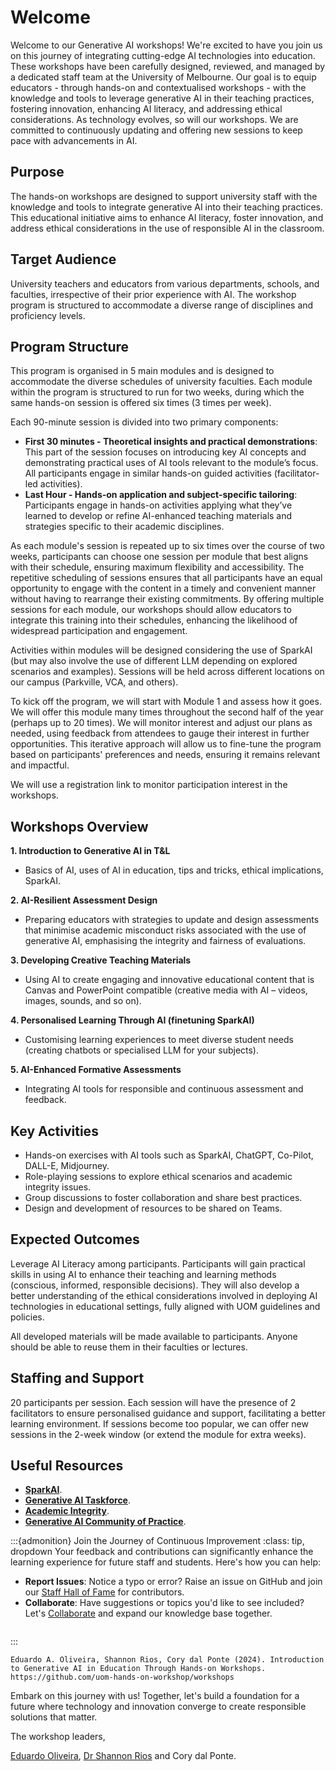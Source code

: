 # Welcome

Welcome to our Generative AI workshops! We're excited to have you join us on this journey of integrating cutting-edge AI technologies into education. These workshops have been carefully designed, reviewed, and managed by a dedicated staff team at the University of Melbourne. Our goal is to equip educators - through hands-on and contextualised workshops - with the knowledge and tools to leverage generative AI in their teaching practices, fostering innovation, enhancing AI literacy, and addressing ethical considerations. As technology evolves, so will our workshops. We are committed to continuously updating and offering new sessions to keep pace with advancements in AI.

## Purpose

The hands-on workshops are designed to support university staff with the knowledge and tools to integrate generative AI into their teaching practices. This educational initiative aims to enhance AI literacy, foster innovation, and address ethical considerations in the use of responsible AI in the classroom.

## Target Audience

University teachers and educators from various departments, schools, and faculties, irrespective of their prior experience with AI. The workshop program is structured to accommodate a diverse range of disciplines and proficiency levels.

## Program Structure

This program is organised in 5 main modules and is designed to accommodate the diverse schedules of university faculties. Each module within the program is structured to run for two weeks, during which the same hands-on session is offered six times (3 times per week).

Each 90-minute session is divided into two primary components:

- **First 30 minutes - Theoretical insights and practical demonstrations**: This part of the session focuses on introducing key AI concepts and demonstrating practical uses of AI tools relevant to the module’s focus. All participants engage in similar hands-on guided activities (facilitator-led activities).
- **Last Hour - Hands-on application and subject-specific tailoring**: Participants engage in hands-on activities applying what they’ve learned to develop or refine AI-enhanced teaching materials and strategies specific to their academic disciplines.

As each module's session is repeated up to six times over the course of two weeks, participants can choose one session per module that best aligns with their schedule, ensuring maximum flexibility and accessibility. The repetitive scheduling of sessions ensures that all participants have an equal opportunity to engage with the content in a timely and convenient manner without having to rearrange their existing commitments. By offering multiple sessions for each module, our workshops should allow educators to integrate this training into their schedules, enhancing the likelihood of widespread participation and engagement.

Activities within modules will be designed considering the use of SparkAI (but may also involve the use of different LLM depending on explored scenarios and examples). Sessions will be held across different locations on our campus (Parkville, VCA, and others).

To kick off the program, we will start with Module 1 and assess how it goes. We will offer this module many times throughout the second half of the year (perhaps up to 20 times). We will monitor interest and adjust our plans as needed, using feedback from attendees to gauge their interest in further opportunities. This iterative approach will allow us to fine-tune the program based on participants' preferences and needs, ensuring it remains relevant and impactful.

We will use a registration link to monitor participation interest in the workshops.

## Workshops Overview

**1. Introduction to Generative AI in T&L**
- Basics of AI, uses of AI in education, tips and tricks, ethical implications, SparkAI.

**2. AI-Resilient Assessment Design**
- Preparing educators with strategies to update and design assessments that minimise academic misconduct risks associated with the use of generative AI, emphasising the integrity and fairness of evaluations.

**3. Developing Creative Teaching Materials**
- Using AI to create engaging and innovative educational content that is Canvas and PowerPoint compatible (creative media with AI – videos, images, sounds, and so on).

**4. Personalised Learning Through AI (finetuning SparkAI)**
- Customising learning experiences to meet diverse student needs (creating chatbots or specialised LLM for your subjects).

**5. AI-Enhanced Formative Assessments**
- Integrating AI tools for responsible and continuous assessment and feedback.

## Key Activities

- Hands-on exercises with AI tools such as SparkAI, ChatGPT, Co-Pilot, DALL-E, Midjourney.
- Role-playing sessions to explore ethical scenarios and academic integrity issues.
- Group discussions to foster collaboration and share best practices.
- Design and development of resources to be shared on Teams.

## Expected Outcomes

Leverage AI Literacy among participants. Participants will gain practical skills in using AI to enhance their teaching and learning methods (conscious, informed, responsible decisions). They will also develop a better understanding of the ethical considerations involved in deploying AI technologies in educational settings, fully aligned with UOM guidelines and policies.

All developed materials will be made available to participants. Anyone should be able to reuse them in their faculties or lectures.

## Staffing and Support

20 participants per session. Each session will have the presence of 2 facilitators to ensure personalised guidance and support, facilitating a better learning environment. If sessions become too popular, we can offer new sessions in the 2-week window (or extend the module for extra weeks).

## Useful Resources

- **[SparkAI](https://spark.unimelb.edu.au/)**.
- **[Generative AI Taskforce](https://www.unimelb.edu.au/generative-ai-taskforce)**.
- **[Academic Integrity](https://academicintegrity.unimelb.edu.au/)**.
- **[Generative AI Community of Practice](https://eng.unimelb.edu.au/tll/communities/genai-cop)**.


:::{admonition} Join the Journey of Continuous Improvement
:class: tip, dropdown
Your feedback and contributions can significantly enhance the learning experience for future staff and students. Here's how you can help:
- **Report Issues**: Notice a typo or error? Raise an issue on GitHub and join our [Staff Hall of Fame](afterword/hall_of_fame) for contributors.
- **Collaborate**: Have suggestions or topics you'd like to see included? Let's [Collaborate](afterword/collaborate) and expand our knowledge base together.

```{figure} resources/github_issue.png
```
:::


```{admonition} To cite this workshop program
Eduardo A. Oliveira, Shannon Rios, Cory dal Ponte (2024). Introduction to Generative AI in Education Through Hands-on Workshops. https://github.com/uom-hands-on-workshop/workshops
```


Embark on this journey with us! Together, let's build a foundation for a future where technology and innovation converge to create responsible solutions that matter.

The workshop leaders,

[Eduardo Oliveira](https://findanexpert.unimelb.edu.au/profile/653031-eduardo-araujo-oliveira), [Dr Shannon Rios](https://findanexpert.unimelb.edu.au/profile/985603-shannon-rios) and Cory dal Ponte.
